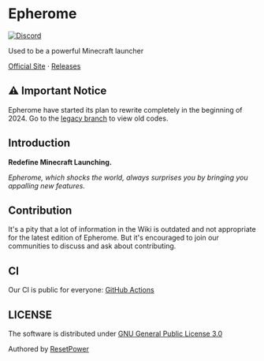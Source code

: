 # Epherome

[![Discord](https://img.shields.io/discord/941245225588908044.svg?label=&logo=discord&logoColor=ffffff&color=7389D8&labelColor=6A7EC2)](https://discord.gg/ptPt44NPyR)

Used to be a powerful Minecraft launcher

[Official Site](https://epherome.com) · [Releases](https://github.com/ResetPower/Epherome/releases)

## ⚠️ Important Notice

Epherome have started its plan to rewrite completely in the beginning of 2024. Go to the [legacy branch](https://github.com/ResetPower/Epherome/tree/tauri) to view old codes.

## Introduction

**Redefine Minecraft Launching.**

_Epherome, which shocks the world, always surprises you by bringing you appalling new features._

## Contribution

It's a pity that a lot of information in the Wiki is outdated and not appropriate for the latest edition of Epherome. But it's encouraged to join our communities to discuss and ask about contributing.

## CI

Our CI is public for everyone: [GitHub Actions](https://github.com/ResetPower/Epherome/actions)

## LICENSE

The software is distributed under [GNU General Public License 3.0](LICENSE)

Authored by [ResetPower](https://github.com/ResetPower)
